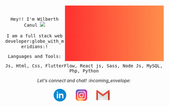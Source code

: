 <p align="center">
  <img src="https://github.com/WilberthCanul33/WilberthCanul33/blob/main/Imagen_Presentacion.gif" width="62%" align="right">
  <br><br>
  <samp>
    Hey!! I'm Wilberth Canul <img src="https://media.giphy.com/media/WUlplcMpOCEmTGBtBW/giphy.gif" width="30"> 
    <br><br>
    I am a full stack web developer:globe_with_meridians:!
  </samp>
</p>

<p align="center"><samp>Languages and Tools:</samp></p>
  <samp><p align="center">Js, Html, Css, FlutterFlow, React js, Sass, Node Js, MySQL, Php, Python</p></samp>

<p align="center">
  <i> Let's connect and chat! :incoming_envelope: </i>
</p>

<p align="center">
<a href=""><img src="https://github.com/sarthak77/sarthak77/blob/master/icons/icons8-linkedin-circled-48.png" alt="LinkedIn"></a> &nbsp; &nbsp;
<a href=""><img src="https://github.com/sarthak77/sarthak77/blob/master/icons/icons8-instagram-48.png" alt="Instagram"></a> &nbsp; &nbsp;
<a href="canulwilberth28@gmail.com"><img src="https://github.com/sarthak77/sarthak77/blob/master/icons/icons8-gmail-48.png" alt="Gmail"></a> &nbsp; &nbsp;
</p>

<!--https://icons8.com/icons/set/svg-->


